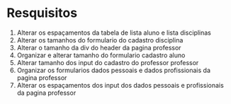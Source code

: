 # Resquisitos

1. Alterar os espaçamentos da tabela de lista aluno e lista disciplinas
2. Alterar os tamanhos do formulario do cadastro disciplina
3. Alterar o tamanho da div do header da pagina professor  
4. Organizar e alterar tamanho do formulario cadastro aluno 
5. Alterar tamanho dos input do cadastro do professor professor
6. Organizar os formularios dados pessoais e dados profissionais da pagina professor
7. Alterar os espaçamentos dos input dos dados pessoais e profissionais da pagina professor